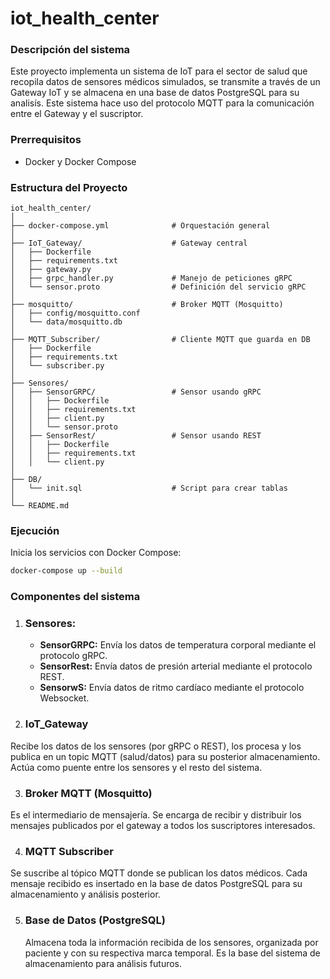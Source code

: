# iot_health_center
### Descripción del sistema
Este proyecto implementa un sistema de IoT para el sector de salud que recopila datos de sensores médicos simulados, se transmite a través de un Gateway IoT y se almacena en una base de datos PostgreSQL para su analisís. Este sistema hace uso del protocolo MQTT para la comunicación entre el Gateway y el suscriptor.

### Prerrequisitos
- Docker y Docker Compose
### Estructura del Proyecto

```
iot_health_center/
│
├── docker-compose.yml              # Orquestación general
│
├── IoT_Gateway/                    # Gateway central
│   ├── Dockerfile
│   ├── requirements.txt
│   ├── gateway.py
│   ├── grpc_handler.py             # Manejo de peticiones gRPC
│   └── sensor.proto                # Definición del servicio gRPC
│
├── mosquitto/                      # Broker MQTT (Mosquitto)
│   ├── config/mosquitto.conf
│   └── data/mosquitto.db
│
├── MQTT_Subscriber/                # Cliente MQTT que guarda en DB
│   ├── Dockerfile
│   ├── requirements.txt
│   └── subscriber.py
│
├── Sensores/
│   ├── SensorGRPC/                 # Sensor usando gRPC
│   │   ├── Dockerfile
│   │   ├── requirements.txt
│   │   ├── client.py
│   │   └── sensor.proto
│   ├── SensorRest/                 # Sensor usando REST
│   │   ├── Dockerfile
│   │   ├── requirements.txt
│   │   └── client.py
│
├── DB/
│   └── init.sql                    # Script para crear tablas
│
└── README.md

```
### Ejecución
 Inicia los servicios con Docker Compose:
   ```bash
   docker-compose up --build
   ```

### Componentes del sistema
1. ### Sensores:
    - __SensorGRPC:__ Envía los datos de temperatura corporal mediante  el protocolo gRPC.
    - __SensorRest:__ Envía datos de presión arterial mediante el protocolo REST.
    - __SensorwS:__ Envía datos de ritmo cardíaco mediante el protocolo Websocket.
2. ### IoT_Gateway
  Recibe los datos de los sensores (por gRPC o REST), los procesa y los publica en un topic MQTT (salud/datos) para su posterior almacenamiento. Actúa como puente entre los sensores y el resto del sistema.

3. ### Broker MQTT (Mosquitto)
  Es el intermediario de mensajería. Se encarga de recibir y distribuir los mensajes publicados por el gateway a todos los suscriptores interesados. 

4. ### MQTT Subscriber
  Se suscribe al tópico MQTT donde se publican los datos médicos. Cada mensaje recibido es insertado en la base de datos PostgreSQL para su almacenamiento y análisis posterior.

5. ### Base de Datos (PostgreSQL)
   Almacena toda la información recibida de los sensores, organizada por paciente y con su respectiva marca temporal. Es la base del sistema de almacenamiento para análisis futuros.

  
